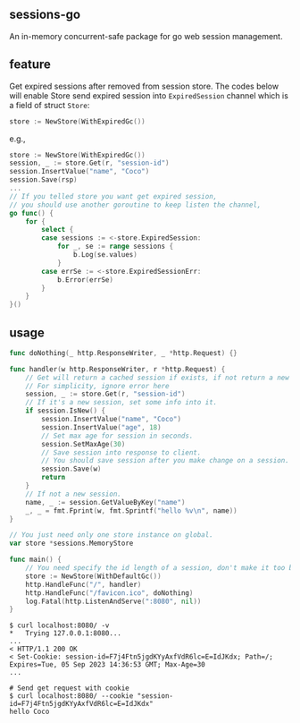 ## sessions-go

An in-memory concurrent-safe package for go web session management.

## feature

Get expired sessions after removed from session store. The codes below will enable Store send expired session into `ExpiredSession` channel which is a field of struct `Store`:

```go
store := NewStore(WithExpiredGc())
```

e.g.,
```go
store := NewStore(WithExpiredGc())
session, _ := store.Get(r, "session-id")
session.InsertValue("name", "Coco")
session.Save(rsp)
...
// If you telled store you want get expired session,
// you should use another goroutine to keep listen the channel,
go func() {
	for {
		select {
		case sessions := <-store.ExpiredSession:
			for _, se := range sessions {
				b.Log(se.values)
			}
		case errSe := <-store.ExpiredSessionErr:
			b.Error(errSe)
		}
	}
}()
```

## usage

```go
func doNothing(_ http.ResponseWriter, _ *http.Request) {}

func handler(w http.ResponseWriter, r *http.Request) {
	// Get will return a cached session if exists, if not return a new one.
	// For simplicity, ignore error here
	session, _ := store.Get(r, "session-id")
	// If it's a new session, set some info into it.
	if session.IsNew() {
		session.InsertValue("name", "Coco")
		session.InsertValue("age", 18)
		// Set max age for session in seconds.
		session.SetMaxAge(30)
		// Save session into response to client.
		// You should save session after you make change on a session.
		session.Save(w)
		return
	}
	// If not a new session.
	name, _ := session.GetValueByKey("name")
	_, _ = fmt.Fprint(w, fmt.Sprintf("hello %v\n", name))
}

// You just need only one store instance on global.
var store *sessions.MemoryStore

func main() {
	// You need specify the id length of a session, don't make it too big.
	store := NewStore(WithDefaultGc())
	http.HandleFunc("/", handler)
	http.HandleFunc("/favicon.ico", doNothing)
	log.Fatal(http.ListenAndServe(":8080", nil))
}
```

```shell
$ curl localhost:8080/ -v 
*   Trying 127.0.0.1:8080...
...
< HTTP/1.1 200 OK
< Set-Cookie: session-id=F7j4Ftn5jgdKYyAxfVdR6lc=E=IdJKdx; Path=/; Expires=Tue, 05 Sep 2023 14:36:53 GMT; Max-Age=30
...

# Send get request with cookie
$ curl localhost:8080/ --cookie "session-id=F7j4Ftn5jgdKYyAxfVdR6lc=E=IdJKdx"
hello Coco
```